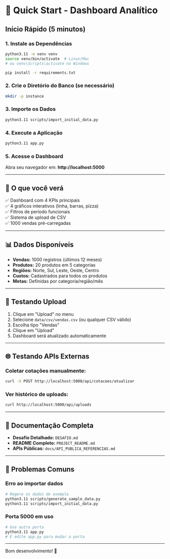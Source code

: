 # 🚀 Quick Start - Dashboard Analítico

## Início Rápido (5 minutos)

### 1. Instale as Dependências
```bash
python3.11 -m venv venv
source venv/bin/activate  # Linux/Mac
# ou venv\Scripts\activate no Windows

pip install -r requirements.txt
```

### 2. Crie o Diretório do Banco (se necessário)
```bash
mkdir -p instance
```

### 3. Importe os Dados
```bash
python3.11 scripts/import_initial_data.py
```

### 4. Execute a Aplicação
```bash
python3.11 app.py
```

### 5. Acesse o Dashboard
Abra seu navegador em: **http://localhost:5000**

---

## 🎯 O que você verá

✅ Dashboard com 4 KPIs principais  
✅ 4 gráficos interativos (linha, barras, pizza)  
✅ Filtros de período funcionais  
✅ Sistema de upload de CSV  
✅ 1000 vendas pré-carregadas  

---

## 📊 Dados Disponíveis

- **Vendas:** 1000 registros (últimos 12 meses)
- **Produtos:** 20 produtos em 5 categorias
- **Regiões:** Norte, Sul, Leste, Oeste, Centro
- **Custos:** Cadastrados para todos os produtos
- **Metas:** Definidas por categoria/região/mês

---

## 🧪 Testando Upload

1. Clique em "Upload" no menu
2. Selecione `data/csv/vendas.csv` (ou qualquer CSV válido)
3. Escolha tipo "Vendas"
4. Clique em "Upload"
5. Dashboard será atualizado automaticamente

---

## 🌐 Testando APIs Externas

### Coletar cotações manualmente:
```bash
curl -X POST http://localhost:5000/api/cotacoes/atualizar
```

### Ver histórico de uploads:
```bash
curl http://localhost:5000/api/uploads
```

---

## 📖 Documentação Completa

- **Desafio Detalhado:** `DESAFIO.md`
- **README Completo:** `PROJECT_README.md`
- **APIs Públicas:** `docs/API_PUBLICA_REFERENCIAS.md`

---

## 🐛 Problemas Comuns

### Erro ao importar dados
```bash
# Regere os dados de exemplo
python3.11 scripts/generate_sample_data.py
python3.11 scripts/import_initial_data.py
```

### Porta 5000 em uso
```bash
# Use outra porta
python3.11 app.py
# E edite app.py para mudar a porta
```

---

Bom desenvolvimento! 🚀


